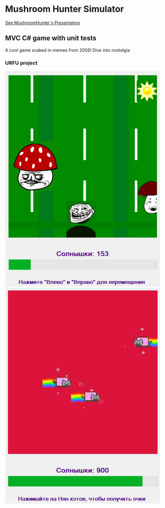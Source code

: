 # Mushroom Hunter Simulator


[See MushroomHunter\`s Presentation](https://www.canva.com/design/DAFf1ZPx3eM/SREXKiIubF_1ikUe_-yzLA/edit?utm_content=DAFf1ZPx3eM&utm_campaign=designshare&utm_medium=link2&utm_source=sharebutton)


## MVC C# game with unit tests


A cool game soaked in memes from 2008! Dive into nostalgia


### URFU project


![Иллюстрация к проекту](https://github.com/lloppy/NyanTrip/blob/main/photo_2023-05-26_17-01-14.jpg)
![Иллюстрация к проекту](https://github.com/lloppy/NyanTrip/blob/main/photo_2023-05-26_17-01-17.jpg)




